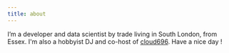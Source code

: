```yaml
---
title: about
---
```


I’m a developer and data scientist by trade living in South London, from Essex.
I'm also a hobbyist DJ and co-host of [cloud696](https://www.cloud696.club/).
Have a nice day !
